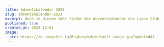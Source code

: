 ```yaml
---
title: Adventskalendar 2023
slug: adventskalendar-2023
excerpt: Auch in diesem Jahr findet der Adventskalender des Lions Club Schliegen im Markgräflerland statt. Die Gewinnnummern erscheinen täglich auf der Homepage www.lionsclub-schliengen.de, verpassen Sie nicht diese regelmäßig zu überprüfen.
published: true
created_at: 2023-12-01
image:
  src: https://ik.imagekit.io/6uqkzvybwk/default-image.jpg?updatedAt
---
```

